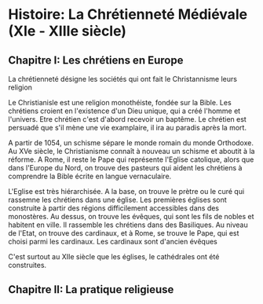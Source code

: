 # Histoire: La Chrétienneté Médiévale (XIe - XIIIe siècle)

## Chapitre I: Les chrétiens en Europe
La chrétienneté désigne les sociétés qui ont fait le Christannisme leurs religion

Le Christianisle est une religion monothéiste, fondée sur la Bible. Les chrétiens croient en l'existence d'un Dieu unique, qui a créé l'homme et l'univers. Etre chrétien c'est d'abord recevoir un baptême. Le chrétien est persuadé que s'il mène une vie examplaire, il ira au paradis après la mort.

A partir de 1054, un schisme sépare le monde romain du monde Orthodoxe. Au XVe siècle, le Christianisme connaît à nouveau un schisme et aboutit à la réforme. A Rome, il reste le Pape qui représente l'Eglise catolique, alors que dans l'Europe du Nord, on trouve des pasteurs qui aident les chrétiens à comprendre la Bible écrite en langue vernaculaire.

L'Eglise est très hiérarchisée. A la base, on trouve le prètre ou le curé qui rassemne les chrétiens dans une église. Les premières églises sont construite à partir des régions difficilement accessibles dans des monostères. Au dessus, on trouve les évêques, qui sont les fils de nobles et habitent en ville. Il rassemble les chrétiens dans des Basiliques. Au niveau de l'Etat, on trouve des cardinaux, et à Rome, se trouve le Pape, qui est choisi parmi les cardinaux. Les cardinaux sont d'ancien évêques

C'est surtout au XIIe siècle que les églises, le cathédrales ont été construites.

## Chapitre II: La pratique religieuse

